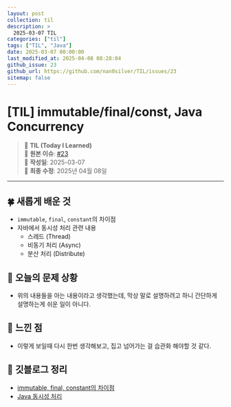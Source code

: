 ```yaml
---
layout: post
collection: til
description: >
  2025-03-07 TIL
categories: ["til"]
tags: ["TIL", "Java"]
date: 2025-03-07 00:00:00
last_modified_at: 2025-04-08 08:28:04
github_issue: 23
github_url: https://github.com/nan0silver/TIL/issues/23
sitemap: false
---
```


# [TIL] immutable/final/const, Java Concurrency

> 📝 **TIL (Today I Learned)**  
> 🔗 **원본 이슈**: [#23](https://github.com/nan0silver/TIL/issues/23)  
> 📅 **작성일**: 2025-03-07  
> 🔄 **최종 수정**: 2025년 04월 08일

---


## 🍀 새롭게 배운 것

- `immutable`, `final`, `constant`의 차이점
- 자바에서 동시성 처리 관련 내용
  - 스레드 (Thread)
  - 비동기 처리 (Async)
  - 분산 처리 (Distribute)

## 🍎 오늘의 문제 상황

- 위의 내용들을 아는 내용이라고 생각했는데, 막상 말로 설명하려고 하니 간단하게 설명하는게 쉬운 일이 아니다.

## 🦄 느낀 점

- 이렇게 보일때 다시 한번 생각해보고, 집고 넘어가는 걸 습관화 해야할 것 같다.

## 🐬 깃블로그 정리

- [immutable, final, constant의 차이점](https://nan0silver.github.io/miscellaneous/2025-03-06-immutable/)
- [Java 동시성 처리 ](https://nan0silver.github.io/java/2025-03-09-concurrency/)
